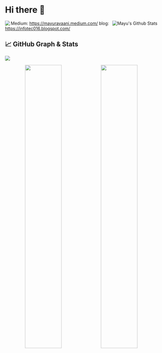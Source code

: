 ### <h1> Hi there 👋 </h1>

<img align="left" src="https://github-readme-stats.vercel.app/api/top-langs/?username=mayuravaani&layout=compact"  />
<img align="right" alt="Mayu's Github Stats" src="https://github-readme-stats.vercel.app/api?username=mayuravaani&show_icons=true&&hide=issues,contribscount_private=true&theme=default" /> 

Medium: https://mayuravaani.medium.com/
blog: https://infotec016.blogspot.com/

## 📈 GitHub Graph & Stats
<img src="https://activity-graph.herokuapp.com/graph?username=mayuravaani&theme=xcode">

<p align="center">
<img width="49%" src="https://github-readme-stats.vercel.app/api?username=mayuravaani&show_icons=true&theme=merko" />
<img width="49%" src="https://github-readme-streak-stats.herokuapp.com/?user=mayuravaani&theme=merko" />
</p>


<!--
**mayuravaani/mayuravaani** is a ✨ _special_ ✨ repository because its `README.md` (this file) appears on your GitHub profile.

Here are some ideas to get you started:

- 🔭 I’m currently working on ...
- 🌱 I’m currently learning ...
- 👯 I’m looking to collaborate on ...
- 🤔 I’m looking for help with ...
- 💬 Ask me about ...
- 📫 How to reach me: ...
- 😄 Pronouns: ...
- ⚡ Fun fact: ...
-->
